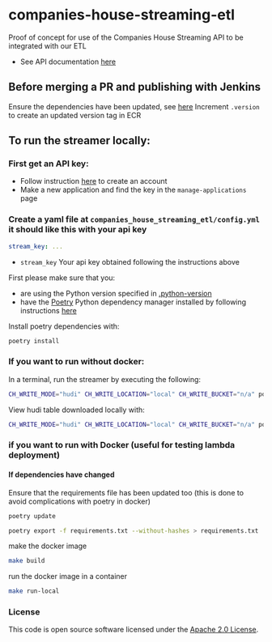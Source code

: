 
# companies-house-streaming-etl

Proof of concept for use of the Companies House Streaming API to be integrated with our ETL

- See API documentation [here](https://developer-specs.company-information.service.gov.uk/companies-house-public-data-api/reference)

## Before merging a PR and publishing with Jenkins
Ensure the dependencies have been updated, see [here](#if-dependencies-have-changed)
Increment `.version` to create an updated version tag in ECR

## To run the streamer locally:

### First get an API key:

- Follow instruction [here](https://developer-specs.company-information.service.gov.uk/streaming-api/guides/authentication) to create an account
- Make a new application and find the key in the `manage-applications` page

### Create a yaml file at `companies_house_streaming_etl/config.yml` it should like this with your api key 

```yaml
stream_key: ...
```

- `stream_key` Your api key obtained following the instructions above

First please make sure that you:
* are using the Python version specified in [.python-version](.python-version)
* have the [Poetry](https://python-poetry.org/) Python dependency manager installed by following instructions
  [here](https://python-poetry.org/docs/#osx--linux--bashonwindows-install-instructions)

Install poetry dependencies with:
```bash
poetry install
```

### If you want to run without docker:

In a terminal, run the streamer by executing the following:
```bash
CH_WRITE_MODE="hudi" CH_WRITE_LOCATION="local" CH_WRITE_BUCKET="n/a" poetry run run-streamer
```

View hudi table downloaded locally with:
```bash
CH_WRITE_MODE="hudi" CH_WRITE_LOCATION="local" CH_WRITE_BUCKET="n/a" poetry run view-hudi-data
```

### if you want to run with Docker (useful for testing lambda deployment)

#### If dependencies have changed
Ensure that the requirements file has been updated too (this is done to avoid complications with poetry in docker)
```bash
poetry update
```
```bash
poetry export -f requirements.txt --without-hashes > requirements.txt
```

make the docker image
```bash
make build
```

run the docker image in a container
```bash
make run-local
```

### License

This code is open source software licensed under the [Apache 2.0 License]("http://www.apache.org/licenses/LICENSE-2.0.html").